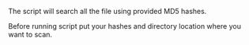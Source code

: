 The script will search all the file using provided MD5 hashes.

Before running script put your hashes and directory location where you want to scan.